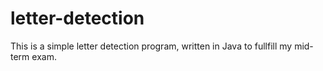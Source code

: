 # letter-detection
This is a simple letter detection program, written in Java to fullfill my mid-term exam.
